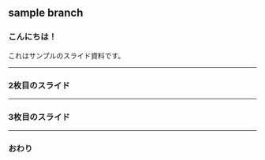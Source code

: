 ## sample branch
### こんにちは！


これはサンプルのスライド資料です。


---


### 2枚目のスライド


---


### 3枚目のスライド


---


### おわり